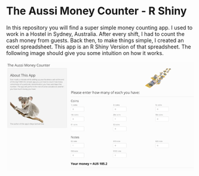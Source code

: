 # The Aussi Money Counter - R Shiny
In this repository you will find a super simple money counting app. I used to work in a Hostel in Sydney, Australia. After every shift, I had to count the cash  money from guests. Back then, to make things simple, I created an excel spreadsheet. This app is an R Shiny Version of that spreadsheet. The following image should give you some intuition on how it works.


![Example use](Example.png)

